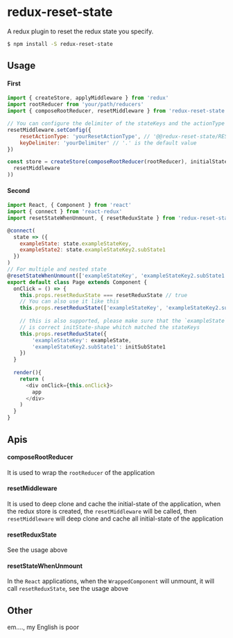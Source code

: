 # redux-reset-state
A redux plugin to reset the redux state you specify.

```bash
$ npm install -S redux-reset-state
```

## Usage

#### First
```js
import { createStore, applyMiddleware } from 'redux'
import rootReducer from 'your/path/reducers'
import { composeRootReducer, resetMiddleware } from 'redux-reset-state'

// You can configure the delimiter of the stateKeys and the actionType if you need it
resetMiddleware.setConfig({
    resetActionType: 'yourResetActionType', // '@@redux-reset-state/RESET' is the default value
    keyDelimiter: 'yourDelimiter' // '.' is the default value
})

const store = createStore(composeRootReducer(rootReducer), initialState, applyMiddleware(
  resetMiddleware
))

```

#### Second

```js
import React, { Component } from 'react'
import { connect } from 'react-redux'
import resetStateWhenUnmount, { resetReduxState } from 'redux-reset-state'

@connect(
  state => ({
    exampleState: state.exampleStateKey,
    exampleState2: state.exampleStateKey2.subState1
  })
)
// For multiple and nested state
@resetStateWhenUnmount(['exampleStateKey', 'exampleStateKey2.subState1'])
export default class Page extends Component {
  onClick = () => {
    this.props.resetReduxState === resetReduxState // true
    // You can also use it like this    
    this.props.resetReduxState(['exampleStateKey', 'exampleStateKey2.subState1'])
    
    // this is also supported, please make sure that the `exampleState` and `initSubState1`
    // is correct initState-shape whitch matched the stateKeys
    this.props.resetReduxState({
        'exampleStateKey': exampleState,
        'exampleStateKey2.subState1': initSubState1
    })
  }
  
  render(){
    return (
      <div onClick={this.onClick}>
        app
      </div>
    )
  }
}
```
## Apis 

#### composeRootReducer
It is used to wrap the `rootReducer` of the application  
#### resetMiddleware
It is used to deep clone and cache the initial-state of the application, when the redux store is created, the `resetMiddleware` will be called, then `resetMiddleware` will deep clone and cache all initial-state of the application
#### resetReduxState
See the usage above  
#### resetStateWhenUnmount
In the `React` applications, when the `WrappedComponent` will unmount, it will call `resetReduxState`, see the usage above

## Other

em...., my English is poor
